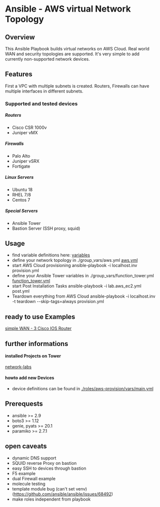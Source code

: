 # **Ansible - AWS virtual Network Topology**

## **Overview**
This Ansible Playbook builds virtual networks on AWS Cloud. Real world WAN and security topologies are supported. 
It's very simple to add currently non-supported network devices. 

## **Features**
First a VPC with multiple subnets is created. 
Routers, Firewalls can have multiple interfaces in different subnets. 

### **Supported and tested devices**
##### **Routers**
* Cisco CSR 1000v
* Juniper vMX
##### **Firewalls**
* Palo Alto 
* Juniper vSRX
* Fortigate 
##### **Linux Servers**
* Ubuntu 18
* RHEL 7/8
* Centos 7
##### **Special Servers**
* Ansible Tower
* Bastion Server (SSH proxy, squid)

## **Usage**
* find variable definitions here:
[variables](./roles/aws-provision/defaults/main.yml)
* define your network topology in ./group_vars/aws.yml
[aws.yml](./group_vars/aws.yml) 
* start AWS Cloud provisioning
  ansible-playbook -i localhost.inv provision.yml
* define your Ansible Tower variables in ./group_vars/function_tower.yml
[function_tower.yml](./group_vars/function_tower.yml)
* start Post Installation Tasks 
  ansible-playbook -i lab.aws_ec2.yml post.yml 
* Teardown everything from AWS Cloud
  ansible-playbook -i localhost.inv -t teardown --skip-tags=always provision.yml 

## **ready to use Examples**

[simple WAN - 3 Cisco IOS Router](./docs/RT3_WAN.md)

## **further informations**
#### **installed Projects on Tower**
[network-labs](https://github.com/maxrainer/ansible-network-labs)

#### **howto add new Devices**
* device definitions can be found in
[./roles/aws-provision/vars/main.yml](./roles/aws-provision/vars/main.yml)

## **Prerequests**
* ansible >= 2.9
* boto3 >= 1.12
* genie, pyats >= 20.1 
* paramiko >= 2.7.1

## **open caveats**
* dynamic DNS support
* SQUID reverse Proxy on bastion
* easy SSH to devices through bastion
* F5 example
* dual Firewall example
* molecule testing
* template module bug (can't set venv) (https://github.com/ansible/ansible/issues/68492)
* make roles independent from playbook
